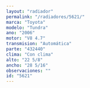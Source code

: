 ```yaml
---
layout: "radiador"
permalink: "/radiadores/5621/"
marca: "Toyota"
modelo: "Tundra"
ano: "2006"
motor: "V8 4.7"
transmision: "Automática"
parte: "432440"
clima: "Con clima"
alto: "22 5/8"
ancho: "28 5/16"
observaciones: ""
id: "5621"
---
```


